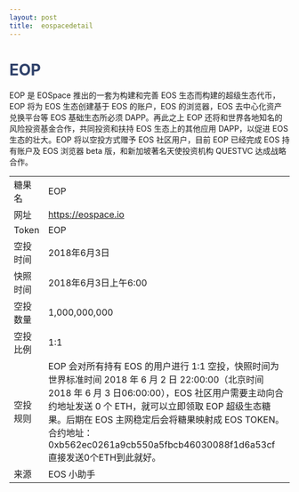 ```yaml
---
layout: post
title:  eospacedetail
---
```


<h1 style="color: #2F416A">EOP</h1>
<p>
EOP 是 EOSpace 推出的一套为构建和完善 EOS 生态而构建的超级生态代币，EOP 将为 EOS 生态创建基于 EOS 的账户，EOS 的浏览器，EOS 去中心化资产兑换平台等 EOS 基础生态所必须 DAPP。再此之上 EOP 还将和世界各地知名的风险投资基金合作，共同投资和扶持 EOS 生态上的其他应用 DAPP，以促进 EOS 生态的壮大。EOP 将以空投方式赠予 EOS 社区用户，目前 EOP 已经完成 EOS 持有账户及 EOS 浏览器 beta 版，和新加坡著名天使投资机构 QUESTVC 达成战略合作。
</p>
<table class="center">
  <tbody>
    <tr>
        <td class="tablehalf">糖果名</td>
        <td class="tablehalf">EOP</td>
    </tr>
    <tr>
        <td>网址</td>
        <td><a href="https://eospace.io" target="_blank">https://eospace.io</a></td>
    </tr>
    <tr>
        <td>Token</td>
        <td>EOP</td>
    </tr>
    <tr>
        <td>空投时间</td>
        <td>2018年6月3日</td>
    </tr>
    <tr>
        <td>快照时间</td>
        <td>2018年6月3日上午6:00</td>
    </tr>
    <tr>
        <td>空投数量</td>
        <td>1,000,000,000</td>
    </tr>
    <tr>
        <td>空投比例</td>
        <td>1:1</td>
    </tr>
    <tr>
        <td>空投规则</td>
        <td>
        EOP 会对所有持有 EOS 的用户进行 1:1 空投，快照时间为世界标准时间 2018 年 6 月 2 日 22:00:00（北京时间 2018 年 6 月 3 日06:00:00），EOS 社区用户需要主动向合约地址发送 0 个 ETH，就可以立即领取 EOP 超级生态糖果。后期在 EOS 主网稳定后会将糖果映射成 EOS TOKEN。<br/>
        合约地址：0xb562ec0261a9cb550a5fbcb46030088f1d6a53cf 直接发送0个ETH到此就好。
        </td>
    </tr>
    <tr>
        <td>来源</td>
        <td>EOS 小助手</td>
    </tr>
  </tbody>
</table>
